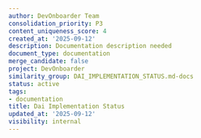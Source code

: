 ```yaml
---
author: DevOnboarder Team
consolidation_priority: P3
content_uniqueness_score: 4
created_at: '2025-09-12'
description: Documentation description needed
document_type: documentation
merge_candidate: false
project: DevOnboarder
similarity_group: DAI_IMPLEMENTATION_STATUS.md-docs
status: active
tags:
- documentation
title: Dai Implementation Status
updated_at: '2025-09-12'
visibility: internal
---
```


